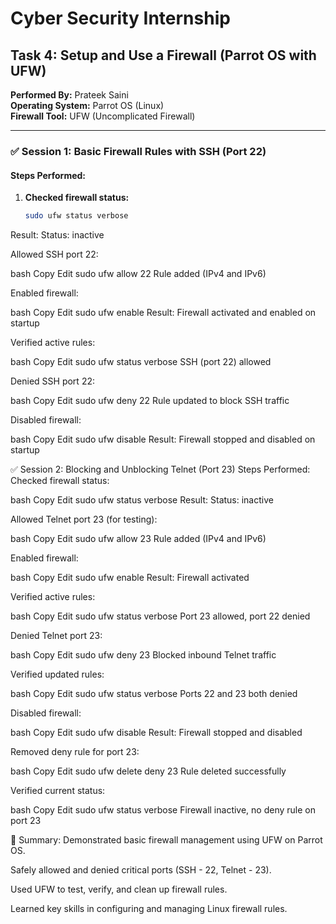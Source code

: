 # Cyber Security Internship  
## Task 4: Setup and Use a Firewall (Parrot OS with UFW)

**Performed By:** Prateek Saini  
**Operating System:** Parrot OS (Linux)  
**Firewall Tool:** UFW (Uncomplicated Firewall)

---

### ✅ Session 1: Basic Firewall Rules with SSH (Port 22)

#### Steps Performed:

1. **Checked firewall status:**
   ```bash
   sudo ufw status verbose
Result: Status: inactive

Allowed SSH port 22:

bash
Copy
Edit
sudo ufw allow 22
Rule added (IPv4 and IPv6)

Enabled firewall:

bash
Copy
Edit
sudo ufw enable
Result: Firewall activated and enabled on startup

Verified active rules:

bash
Copy
Edit
sudo ufw status verbose
SSH (port 22) allowed

Denied SSH port 22:

bash
Copy
Edit
sudo ufw deny 22
Rule updated to block SSH traffic

Disabled firewall:

bash
Copy
Edit
sudo ufw disable
Result: Firewall stopped and disabled on startup

✅ Session 2: Blocking and Unblocking Telnet (Port 23)
Steps Performed:
Checked firewall status:

bash
Copy
Edit
sudo ufw status verbose
Result: Status: inactive

Allowed Telnet port 23 (for testing):

bash
Copy
Edit
sudo ufw allow 23
Rule added (IPv4 and IPv6)

Enabled firewall:

bash
Copy
Edit
sudo ufw enable
Result: Firewall activated

Verified active rules:

bash
Copy
Edit
sudo ufw status verbose
Port 23 allowed, port 22 denied

Denied Telnet port 23:

bash
Copy
Edit
sudo ufw deny 23
Blocked inbound Telnet traffic

Verified updated rules:

bash
Copy
Edit
sudo ufw status verbose
Ports 22 and 23 both denied

Disabled firewall:

bash
Copy
Edit
sudo ufw disable
Result: Firewall stopped and disabled

Removed deny rule for port 23:

bash
Copy
Edit
sudo ufw delete deny 23
Rule deleted successfully

Verified current status:

bash
Copy
Edit
sudo ufw status verbose
Firewall inactive, no deny rule on port 23

📝 Summary:
Demonstrated basic firewall management using UFW on Parrot OS.

Safely allowed and denied critical ports (SSH - 22, Telnet - 23).

Used UFW to test, verify, and clean up firewall rules.

Learned key skills in configuring and managing Linux firewall rules.
